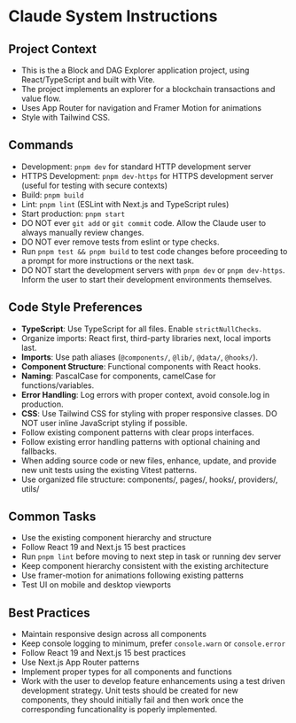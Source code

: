 # Claude System Instructions
 
## Project Context
- This is the a Block and DAG Explorer application project, using React/TypeScript and built with Vite.
- The project implements an explorer for a blockchain transactions and value flow.
- Uses App Router for navigation and Framer Motion for animations
- Style with Tailwind CSS.
 
## Commands
- Development: `pnpm dev` for standard HTTP development server
- HTTPS Development: `pnpm dev-https` for HTTPS development server (useful for testing with secure contexts)
- Build: `pnpm build`
- Lint: `pnpm lint` (ESLint with Next.js and TypeScript rules)
- Start production: `pnpm start`
- DO NOT ever `git add` or `git commit` code. Allow the Claude user to always manually review changes.
- DO NOT ever remove tests from eslint or type checks.
- Run `pnpm test && pnpm build` to test code changes before proceeding to a prompt for more instructions or the next task.
- DO NOT start the development servers with `pnpm dev` or `pnpm dev-https`. Inform the user to start their development environments themselves.
 
## Code Style Preferences
- **TypeScript**: Use TypeScript for all files. Enable `strictNullChecks`.
- Organize imports: React first, third-party libraries next, local imports last.
- **Imports**: Use path aliases (`@components/`, `@lib/`, `@data/`, `@hooks/`).
- **Component Structure**: Functional components with React hooks.
- **Naming**: PascalCase for components, camelCase for functions/variables.
- **Error Handling**: Log errors with proper context, avoid console.log in production.
- **CSS**: Use Tailwind CSS for styling with proper responsive classes. DO NOT user inline JavaScript styling if possible.
- Follow existing component patterns with clear props interfaces.
- Follow existing error handling patterns with optional chaining and fallbacks.
- When adding source code or new files, enhance, update, and provide new unit tests using the existing Vitest patterns.
- Use organized file structure: components/, pages/, hooks/, providers/, utils/
 
## Common Tasks
- Use the existing component hierarchy and structure
- Follow React 19 and Next.js 15 best practices
- Run `pnpm lint` before moving to next step in task or running dev server
- Keep component hierarchy consistent with the existing architecture
- Use framer-motion for animations following existing patterns
- Test UI on mobile and desktop viewports

## Best Practices
- Maintain responsive design across all components
- Keep console logging to minimum, prefer `console.warn` or `console.error`
- Follow React 19 and Next.js 15 best practices
- Use Next.js App Router patterns
- Implement proper types for all components and functions
- Work with the user to develop feature enhancements using a test driven development strategy. Unit tests should be created for new components, they should initially fail and then work once the corresponding funcationality is poperly implemented.
